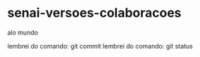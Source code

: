 # senai-versoes-colaboracoes

alo mundo

lembrei do comando: git commit
lembrei do comando: git status